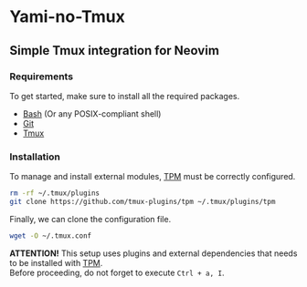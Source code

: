 # Yami-no-Tmux

## Simple Tmux integration for Neovim

### Requirements

To get started, make sure to install all the required packages.

- [Bash](https://www.gnu.org/software/bash/) (Or any POSIX-compliant shell)
- [Git](https://github.com/git/git)
- [Tmux](https://github.com/tmux/tmux)

### Installation

To manage and install external modules, [TPM](https://github.com/tmux-plugins/tpm) must be correctly configured.

```bash
rm -rf ~/.tmux/plugins
git clone https://github.com/tmux-plugins/tpm ~/.tmux/plugins/tpm
```

Finally, we can clone the configuration file.

```bash
wget -O ~/.tmux.conf 
```

**ATTENTION!**
This setup uses plugins and external dependencies that needs to be installed with [TPM](https://github.com/tmux-plugins/tpm).  
Before proceeding, do not forget to execute `Ctrl + a, I`.
